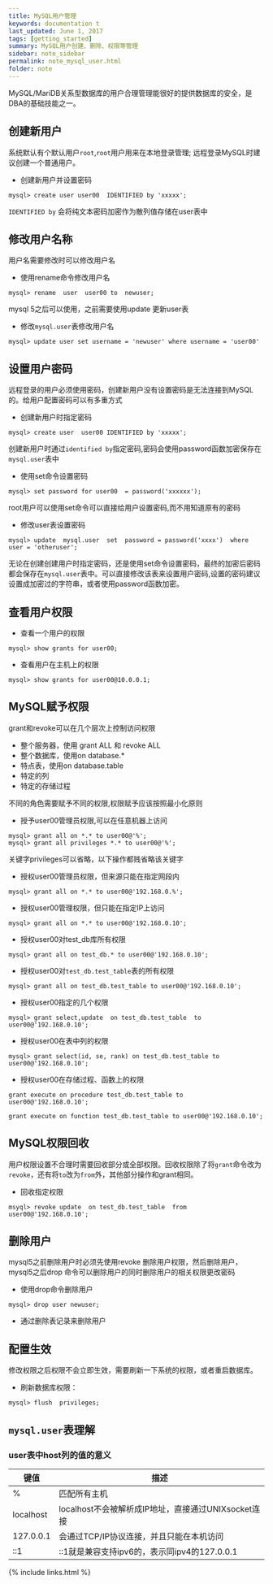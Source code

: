 ```yaml
---
title: MySQL用户管理
keywords: documentation t
last_updated: June 1, 2017
tags: [getting_started]
summary: MySQL用户创建、删除、权限等管理
sidebar: note_sidebar
permalink: note_mysql_user.html
folder: note 
---
```


MySQL/MariDB关系型数据库的用户合理管理能很好的提供数据库的安全，是DBA的基础技能之一。

## 创建新用户
系统默认有个默认用户`root`,`root`用户用来在本地登录管理;  远程登录MySQL时建议创建一个普通用户。

* 创建新用户并设置密码

```
mysql> create user user00  IDENTIFIED by 'xxxxx';  
```

`IDENTIFIED by` 会将纯文本密码加密作为散列值存储在user表中



## 修改用户名称
用户名需要修改时可以修改用户名

* 使用rename命令修改用户名

```
mysql> rename  user  user00 to  newuser;
```

mysql 5之后可以使用，之前需要使用update 更新user表

* 修改`mysql.user`表修改用户名

```
mysql> update user set username = 'newuser' where username = 'user00' 
```



## 设置用户密码
远程登录的用户必须使用密码，创建新用户没有设置密码是无法连接到MySQL的。给用户配置密码可以有多重方式

* 创建新用户时指定密码

```
mysql> create user  user00 IDENTIFIED by 'xxxxx'; 
```

创建新用户时通过`identified by`指定密码,密码会使用password函数加密保存在`mysql.user`表中

* 使用set命令设置密码

```
mysql> set password for user00  = password('xxxxxx');   
```

root用户可以使用set命令可以直接给用户设置密码,而不用知道原有的密码

* 修改user表设置密码

```
mysql> update  mysql.user  set  password = password('xxxx')  where user = 'otheruser';  
```

无论在创建创建用户时指定密码，还是使用set命令设置密码，最终的加密后密码都会保存在`mysql.user`表中。可以直接修改该表来设置用户密码,设置的密码建议设置成加密过的字符串，或者使用password函数加密。



## 查看用户权限

* 查看一个用户的权限

```
mysql> show grants for user00;
```

* 查看用户在主机上的权限

```
mysql> show grants for user00@10.0.0.1;
```


## MySQL赋予权限

grant和revoke可以在几个层次上控制访问权限      
* 整个服务器，使用 grant ALL  和 revoke  ALL   
* 整个数据库，使用on  database.\*   
* 特点表，使用on  database.table   
* 特定的列   
* 特定的存储过程   

不同的角色需要赋予不同的权限,权限赋予应该按照最小化原则

* 授予user00管理员权限,可以在任意机器上访问

```
mysql> grant all on *.* to user00@'%';      
mysql> grant all privileges *.* to user00@'%';
```
关键字privileges可以省略，以下操作都贱省略该关键字

* 授权user00管理员权限，但来源只能在指定网段内

```
mysql> grant all on *.* to user00@'192.168.0.%';
```

* 授权user00管理权限，但只能在指定IP上访问

```
mysql> grant all on *.* to user00@'192.168.0.10';
```

* 授权user00对test_db库所有权限

```
mysql> grant all on test_db.* to user00@'192.168.0.10';
```

* 授权user00对`test_db.test_table`表的所有权限

```
mysql> grant all on test_db.test_table to user00@'192.168.0.10';
```

* 授权user00指定的几个权限

```
mysql> grant select,update  on test_db.test_table  to user00@'192.168.0.10';
```

* 授权user00在表中列的权限

```
mysql> grant select(id, se, rank) on test_db.test_table to user00@'192.168.0.10';
```

* 授权user00在存储过程、函数上的权限

```
grant execute on procedure test_db.test_table to user00@'192.168.0.10';

grant execute on function test_db.test_table to user00@'192.168.0.10'; 
```



## MySQL权限回收
用户权限设置不合理时需要回收部分或全部权限。回收权限除了将`grant`命令改为`revoke`，还有将`to`改为`from`外，其他部分操作和grant相同。

* 回收指定权限

```
msyql> revoke update  on test_db.test_table  from  user00@'192.168.0.10'; 
```



## 删除用户
mysql5之前删除用户时必须先使用revoke 删除用户权限，然后删除用户，mysql5之后drop 命令可以删除用户的同时删除用户的相关权限更改密码

* 使用drop命令删除用户

```
mysql> drop user newuser;   
```

* 通过删除表记录来删除用户


## 配置生效
修改权限之后权限不会立即生效，需要刷新一下系统的权限，或者重启数据库。

* 刷新数据库权限：

```
mysql> flush  privileges;
```



## `mysql.user`表理解

### user表中host列的值的意义

|键值|描述|
|---|---|
|%           | 匹配所有主机 |
|localhost   | localhost不会被解析成IP地址，直接通过UNIXsocket连接 |
|127.0.0.1   | 会通过TCP/IP协议连接，并且只能在本机访问 |
|::1         | ::1就是兼容支持ipv6的，表示同ipv4的127.0.0.1 |


{% include links.html %}
